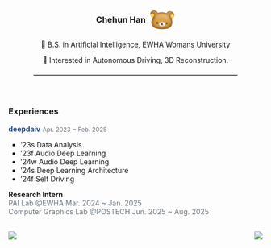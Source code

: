<div align="center">
  <h3 style="display: flex; align-items: center; justify-content: center; gap: 8px;">
    Chehun Han 
    <img src="kuma.jpg" width="50" height="50" style="vertical-align: middle;" />
  </h3>

  <p>🏫 B.S. in Artificial Intelligence, EWHA Womans University</p>
  <p>🚗 Interested in Autonomous Driving, 3D Reconstruction.</p>


  <hr style="width: 80%; border: 1px solid lightgray; margin: 20px auto;">
</div>




<br>

### Experiences

<a href="https://deepdaiv.oopy.io/" style="color:#264a8e; text-decoration:none;"><b>deepdaiv</b></a>
<span style="color:#6c757d; font-size:12px;">Apr. 2023 ~ Feb. 2025</span>  


- ’23s Data Analysis  
- ’23f Audio Deep Learning
- ’24w Audio Deep Learning
- ’24s Deep Learning Architecture  
- ’24f Self Driving  

**Research Intern**  
<span style="color:#6c757d; font-size:14px;">PAI Lab @EWHA Mar. 2024 ~ Jan. 2025</span>
<br>
<span style="color:#6c757d; font-size:14px;">Computer Graphics Lab @POSTECH Jun. 2025 ~ Aug. 2025</span>

<br>


<div style="display: flex; justify-content: space-between;">
  <img src="https://github-readme-stats.vercel.app/api?username=chehun16&show_icons=true&theme=transparent&cache_seconds=1800" height="200"/>
  <img src="https://github-readme-stats.vercel.app/api/top-langs/?username=chehun16&hide=c%23,powershell,Mathematica,Ruby,Objective-C,Objective-C%2b%2b,Cuda&title_color=61dafb&text_color=ffffff&icon_color=61dafb&bg_color=20232a&langs_count=8&layout=compact&border_color=61dafb&hide_border=true&size_weight=0.5&count_weight=0.5" height="200"/>
</div>

